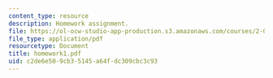 ```yaml
---
content_type: resource
description: Homework assignment.
file: https://ol-ocw-studio-app-production.s3.amazonaws.com/courses/2-081j-plates-and-shells-spring-2007/c2de6e509cb35145a64fdc309cbc3c93_homework1.pdf
file_type: application/pdf
resourcetype: Document
title: homework1.pdf
uid: c2de6e50-9cb3-5145-a64f-dc309cbc3c93
---
```

